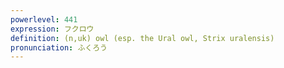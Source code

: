 ```yaml
---
powerlevel: 441
expression: フクロウ
definition: (n,uk) owl (esp. the Ural owl, Strix uralensis)
pronunciation: ふくろう
---
```

